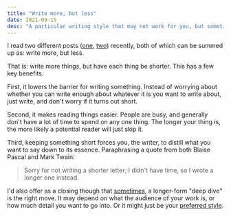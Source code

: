 ```yaml
---
title: "Write more, but less"
date: 2021-09-15
desc: "A particular writing style that may not work for you, but sometimes for me."
---
```


I read two different posts ([one][1], [two][2]) recently, both of which can be summed up as: write more, but less.

That is: write more things, but have each thing be shorter. This has a few key benefits.

First, it lowers the barrier for writing something. Instead of worrying about whether you can write enough about whatever it is you want to write about, just write, and don't worry if it turns out short.

Second, it makes reading things easier. People are busy, and generally don't have a lot of time to spend on any one thing. The longer your thing is, the more likely a potential reader will just skip it.

Third, keeping something short forces you, the writer, to distill what you want to say down to its essence. Paraphrasing a quote from both Blaise Pascal and Mark Twain:

> Sorry for not writing a shorter letter; I didn't have time, so I wrote a longer one instead.

I'd also offer as a closing though that [sometimes][3], a longer-form "deep dive" is the right move. It may depend on what the audience of your work is, or how much detail you want to go into. Or it might just be your [preferred style][4].

[1]: https://blog.kewah.com/2021/write-more-but-shorter/
[2]: https://critter.blog/2020/10/02/write-5x-more-but-write-5x-less/
[3]: /posts/moderation/
[4]: https://danluu.com/writing-non-advice/
